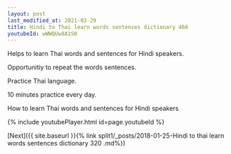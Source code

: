 ```yaml
---
layout: post
last_modified_at: 2021-03-29
title: Hindi to Thai learn words sentences dictionary 466 
youtubeId: wWWQUw8A1S0
---
```

 
 
Helps to learn Thai words and sentences for Hindi speakers.

Opportunitiy to repeat the words sentences. 

Practice Thai language. 
 
10 minutes practice every day. 
 
How to learn Thai words and sentences for Hindi speakers 
 
{% include youtubePlayer.html id=page.youtubeId %}
 
 
[Next]({{ site.baseurl }}{% link  split1/_posts/2018-01-25-Hindi to thai learn words sentences dictionary 320 .md%})
 
